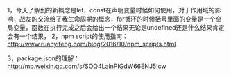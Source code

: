 1，今天了解到的新概念是let，const在声明变量时候如何使用，对于作用域的影响，战友的交流给了我生命周期的概念，for循环的时候括号里面的变量是一个全局变量，函数在执行完成之后会给出一个结果无论是undefined还是什么结果肯定会有一个结果，
2，npm script的使用指南：http://www.ruanyifeng.com/blog/2016/10/npm_scripts.html

3，package.json的理解：
http://mp.weixin.qq.com/s/SOQ4LalnPIGdW66ENJ5Icw